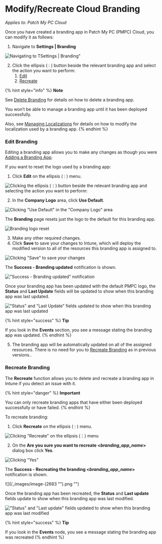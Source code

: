 # Modify/Recreate Cloud Branding

_Applies to: Patch My PC Cloud_

Once you have created a branding app in Patch My PC (PMPC) Cloud, you can modify it as follows:

1. Navigate to **Settings | Branding**

![Navigating  to TSettings | Branding&#x22;](/_images/image-(2411).png "Navigating  to TSettings | Branding&#x22;")

2. Click the ellipsis (`⋮`) button beside the relevant branding app and select the action you want to perform:
   1. [Edit](modify-recreate-cloud-branding.md#edit-branding)
   2. [Recreate](modify-recreate-cloud-branding.md#recreate-branding)

{% hint style="info" %}
**Note**

See [Delete Branding](delete-cloud-branding.md) for details on how to delete a branding app.

You won’t be able to manage a branding app until it has been deployed successfully.

Also, see [Managing Localizations](manage-localizations-in-cloud.md) for details on how to modify the localization used by a branding app.
{% endhint %}

### Edit Branding

Editing a branding app allows you to make any changes as though you were [Adding a Branding App](add-cloud-branding.md).

If you want to reset the logo used by a branding app:

1. Click **Edit** on the ellipsis (`⋮`) menu.

![Clicking the ellipsis (⋮) button beside the relevant branding app and selecting the action you want to perform:](/_images/image-(2659).png "Clicking the ellipsis (⋮) button beside the relevant branding app and selecting the action you want to perform:")

2. In the **Company Logo** area, click **Use Default**.

![Clicking &#x22;Use Default&#x22; in the &#x22;Company Logo&#x22; area](/_images/image-(2413).png "Clicking &#x22;Use Default&#x22; in the &#x22;Company Logo&#x22; area")

The **Branding** page resets just the logo to the default for this branding app.

![Branding logo reset](/_images/image-(2414).png "Branding logo reset")

3. Make any other required changes.
4. Click **Save** to save your changes to Intune, which will deploy the modified version to all of the resources this branding app is assigned to.

![Clicking &#x22;Save&#x22; to save your changes](/_images/image-(2415).png "Clicking &#x22;Save&#x22; to save your changes")

The **Success - Branding updated** notification is shown.

![&#x22;Success - Branding updated&#x22; notification](/_images/image-(2680).png "&#x22;Success - Branding updated&#x22; notification")

Once your branding app has been updated with the default PMPC logo, the **Status** and **Last Update** fields will be updated to show when this branding app was last updated.

![&#x22;Status&#x22; and &#x22;Last Update&#x22; fields updated to show when this branding app was last updated](/_images/image-(2681).png "&#x22;Status&#x22; and &#x22;Last Update&#x22; fields updated to show when this branding app was last updated")

{% hint style="success" %}
**Tip**

If you look in the **Events** section, you see a message stating the branding app was updated.
{% endhint %}

5. The branding app will be automatically updated on all of the assigned resources. There is no need for you to [Recreate Branding](modify-recreate-cloud-branding.md#recreate-branding) as in previous versions..

### Recreate Branding

The **Recreate** function allows you to delete and recreate a branding app in Intune if you detect an issue with it.

{% hint style="danger" %}
**Important**

You can only recreate branding apps that have either been deployed successfully or have failed.
{% endhint %}

To recreate branding:

1. Click **Recreate** on the ellipsis (`⋮`) menu.

![Clicking &#x22;Recreate&#x22; on the ellipsis (⋮) menu](/_images/image-(2682).png "Clicking &#x22;Recreate&#x22; on the ellipsis (⋮) menu")

2. On the **Are you sure you want to recreate <**_**branding\_app\_name**_**>** dialog box click **Yes**.

![Clicking &#x22;Yes&#x22;](/_images/image-(2503).png "Clicking &#x22;Yes&#x22;")

The **Success - Recreating the branding <**_**branding\_app\_name**_**>** notification is shown.

![](/_images/image-(2683 "").png "")

Once the branding app has been recreated, the **Status** and **Last update** fields update to show when this branding app was last modified.

![&#x22;Status&#x22; and &#x22;Last update&#x22; fields updated to show when this branding app was last modified](/_images/image-(2684).png "&#x22;Status&#x22; and &#x22;Last update&#x22; fields updated to show when this branding app was last modified")

{% hint style="success" %}
**Tip**

If you look in the **Events** node, you see a message stating the branding app was recreated
{% endhint %}